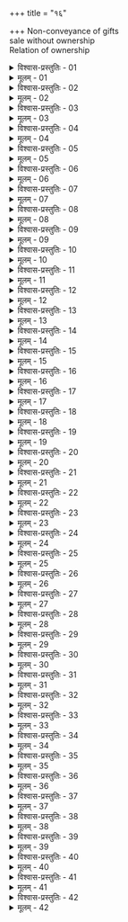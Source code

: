 +++
title = "१६"

+++
Non-conveyance of gifts  
  sale without ownership  
  Relation of ownership  

<details><summary>विश्वास-प्रस्तुतिः - 01</summary>

01 दत्तस्याप्रदानं ऋणादानेन व्याख्यातम्
</details>

<details><summary>मूलम् - 01</summary>

01 दत्तस्याप्रदानं ऋणादानेन व्याख्यातम्
</details>

<details><summary>विश्वास-प्रस्तुतिः - 02</summary>

02 दत्तं अव्यवहार्यं एकत्रानुशये वर्तेत
</details>

<details><summary>मूलम् - 02</summary>

02 दत्तं अव्यवहार्यं एकत्रानुशये वर्तेत
</details>

<details><summary>विश्वास-प्रस्तुतिः - 03</summary>

03 सर्वस्वं पुत्रदारं आत्मानं वा प्रदायानुशयिनः प्रयच्छेत्
</details>

<details><summary>मूलम् - 03</summary>

03 सर्वस्वं पुत्रदारं आत्मानं वा प्रदायानुशयिनः प्रयच्छेत्
</details>

<details><summary>विश्वास-प्रस्तुतिः - 04</summary>

04 धर्मदानं असाधुषु कर्मसु चाउपघातिकेषु वा, अर्थदानं अनुपकारिष्वपकारिषु वा, कामदानं अनर्हेषु च
</details>

<details><summary>मूलम् - 04</summary>

04 धर्मदानं असाधुषु कर्मसु चाउपघातिकेषु वा, अर्थदानं अनुपकारिष्वपकारिषु वा, कामदानं अनर्हेषु च
</details>

<details><summary>विश्वास-प्रस्तुतिः - 05</summary>

05 यथा च दाता प्रतिग्रहीता च न उपहतौ स्यातां तथाऽनुशयं कुशलाः कल्पयेयुः
</details>

<details><summary>मूलम् - 05</summary>

05 यथा च दाता प्रतिग्रहीता च न उपहतौ स्यातां तथाऽनुशयं कुशलाः कल्पयेयुः
</details>

<details><summary>विश्वास-प्रस्तुतिः - 06</summary>

06 दण्डभयाद् आक्रोशभयाद् अनर्थभयाद् वा भयदानं प्रतिगृह्णतः स्तेयदण्डः, प्रयच्छतश्च
</details>

<details><summary>मूलम् - 06</summary>

06 दण्डभयाद् आक्रोशभयाद् अनर्थभयाद् वा भयदानं प्रतिगृह्णतः स्तेयदण्डः, प्रयच्छतश्च
</details>

<details><summary>विश्वास-प्रस्तुतिः - 07</summary>

07 रोषदानं परहिंसायां, राज्ञां उपरि दर्पदानं च
</details>

<details><summary>मूलम् - 07</summary>

07 रोषदानं परहिंसायां, राज्ञां उपरि दर्पदानं च
</details>

<details><summary>विश्वास-प्रस्तुतिः - 08</summary>

08 तत्र उत्तमो दण्डः
</details>

<details><summary>मूलम् - 08</summary>

08 तत्र उत्तमो दण्डः
</details>

<details><summary>विश्वास-प्रस्तुतिः - 09</summary>

09 प्रातिभाव्यं दण्डशुल्कशेषं आक्षिकं सौरिकं च नाकामः पुत्रो दायादो वा रिक्थहरो दद्यात् इति दत्तस्यानपाकर्म ।
</details>

<details><summary>मूलम् - 09</summary>

09 प्रातिभाव्यं दण्डशुल्कशेषं आक्षिकं सौरिकं च नाकामः पुत्रो दायादो वा रिक्थहरो दद्यात् इति दत्तस्यानपाकर्म ।
</details>

<details><summary>विश्वास-प्रस्तुतिः - 10</summary>

10 अस्वामिविक्रयः तु - नष्टापहृतं आसाद्य स्वामी धर्मस्थेन ग्राहयेत्
</details>

<details><summary>मूलम् - 10</summary>

10 अस्वामिविक्रयः तु - नष्टापहृतं आसाद्य स्वामी धर्मस्थेन ग्राहयेत्
</details>

<details><summary>विश्वास-प्रस्तुतिः - 11</summary>

11 देशकालातिपत्तौ वा स्वयं गृहीत्वा उपहरेत्
</details>

<details><summary>मूलम् - 11</summary>

11 देशकालातिपत्तौ वा स्वयं गृहीत्वा उपहरेत्
</details>

<details><summary>विश्वास-प्रस्तुतिः - 12</summary>

12 धर्मस्थश्च स्वामिनं अनुयुञ्जीत कुतः ते लब्धम् इति
</details>

<details><summary>मूलम् - 12</summary>

12 धर्मस्थश्च स्वामिनं अनुयुञ्जीत कुतः ते लब्धम् इति
</details>

<details><summary>विश्वास-प्रस्तुतिः - 13</summary>

13 स चेद् आचारक्रमं दर्शयेत, न विक्रेतारं, तस्य द्रव्यस्यातिसर्गेण मुच्येत
</details>

<details><summary>मूलम् - 13</summary>

13 स चेद् आचारक्रमं दर्शयेत, न विक्रेतारं, तस्य द्रव्यस्यातिसर्गेण मुच्येत
</details>

<details><summary>विश्वास-प्रस्तुतिः - 14</summary>

14 विक्रेता चेद् दृश्येत, मूल्यं स्तेयदण्डं च दद्यात्
</details>

<details><summary>मूलम् - 14</summary>

14 विक्रेता चेद् दृश्येत, मूल्यं स्तेयदण्डं च दद्यात्
</details>

<details><summary>विश्वास-प्रस्तुतिः - 15</summary>

15 स चेद् अपसारं अधिगच्छेद् अपसरेद् आऽपसारक्षयात्
</details>

<details><summary>मूलम् - 15</summary>

15 स चेद् अपसारं अधिगच्छेद् अपसरेद् आऽपसारक्षयात्
</details>

<details><summary>विश्वास-प्रस्तुतिः - 16</summary>

16 क्षये मूल्यं स्तेयदण्डं च दद्यात्
</details>

<details><summary>मूलम् - 16</summary>

16 क्षये मूल्यं स्तेयदण्डं च दद्यात्
</details>

<details><summary>विश्वास-प्रस्तुतिः - 17</summary>

17 नाष्टिकश्च स्वकरणं कृत्वा नष्टप्रत्याहृतं लभेत
</details>

<details><summary>मूलम् - 17</summary>

17 नाष्टिकश्च स्वकरणं कृत्वा नष्टप्रत्याहृतं लभेत
</details>

<details><summary>विश्वास-प्रस्तुतिः - 18</summary>

18 स्वकरणाभावे पञ्चबन्धो दण्डः
</details>

<details><summary>मूलम् - 18</summary>

18 स्वकरणाभावे पञ्चबन्धो दण्डः
</details>

<details><summary>विश्वास-प्रस्तुतिः - 19</summary>

19 तच्च द्रव्यं राजधर्म्यं स्यात्
</details>

<details><summary>मूलम् - 19</summary>

19 तच्च द्रव्यं राजधर्म्यं स्यात्
</details>

<details><summary>विश्वास-प्रस्तुतिः - 20</summary>

20 नष्टापहृतं अनिवेद्य उत्कर्षतः स्वामिनः पूर्वः साहसदण्डः
</details>

<details><summary>मूलम् - 20</summary>

20 नष्टापहृतं अनिवेद्य उत्कर्षतः स्वामिनः पूर्वः साहसदण्डः
</details>

<details><summary>विश्वास-प्रस्तुतिः - 21</summary>

21 शुल्कस्थाने नष्टापहृत उत्पन्नं तिष्ठेत्
</details>

<details><summary>मूलम् - 21</summary>

21 शुल्कस्थाने नष्टापहृत उत्पन्नं तिष्ठेत्
</details>

<details><summary>विश्वास-प्रस्तुतिः - 22</summary>

22 त्रिपक्षाद् ऊर्ध्वं अनभिसारं राजा हरेत्, स्वामी वा स्वकरणेन
</details>

<details><summary>मूलम् - 22</summary>

22 त्रिपक्षाद् ऊर्ध्वं अनभिसारं राजा हरेत्, स्वामी वा स्वकरणेन
</details>

<details><summary>विश्वास-प्रस्तुतिः - 23</summary>

23 पञ्चपणिकं द्विपदरूपस्य निष्क्रयं दद्यात्, चतुष्पणिकं एकखुरस्य, द्विपणिकं गोमहिषस्य, पादिकं क्षुद्रपशूनाम्
</details>

<details><summary>मूलम् - 23</summary>

23 पञ्चपणिकं द्विपदरूपस्य निष्क्रयं दद्यात्, चतुष्पणिकं एकखुरस्य, द्विपणिकं गोमहिषस्य, पादिकं क्षुद्रपशूनाम्
</details>

<details><summary>विश्वास-प्रस्तुतिः - 24</summary>

24 रत्नसारफल्गुकुप्यानां पञ्चकं शतं दद्यात्
</details>

<details><summary>मूलम् - 24</summary>

24 रत्नसारफल्गुकुप्यानां पञ्चकं शतं दद्यात्
</details>

<details><summary>विश्वास-प्रस्तुतिः - 25</summary>

25 परचक्राटवीहृतं तु प्रत्यानीय राजा यथास्वं प्रयच्छेत्
</details>

<details><summary>मूलम् - 25</summary>

25 परचक्राटवीहृतं तु प्रत्यानीय राजा यथास्वं प्रयच्छेत्
</details>

<details><summary>विश्वास-प्रस्तुतिः - 26</summary>

26 चोरहृतं अविद्यमानं स्वद्रव्येभ्यः प्रयच्छेत्, प्रत्यानेतुं अशक्तो वा
</details>

<details><summary>मूलम् - 26</summary>

26 चोरहृतं अविद्यमानं स्वद्रव्येभ्यः प्रयच्छेत्, प्रत्यानेतुं अशक्तो वा
</details>

<details><summary>विश्वास-प्रस्तुतिः - 27</summary>

27 स्वयङ्ग्राहेणाहृतं प्रत्यानीय तन्निष्क्रयं वा प्रयच्छेत्
</details>

<details><summary>मूलम् - 27</summary>

27 स्वयङ्ग्राहेणाहृतं प्रत्यानीय तन्निष्क्रयं वा प्रयच्छेत्
</details>

<details><summary>विश्वास-प्रस्तुतिः - 28</summary>

28 परविषयाद् वा विक्रमेणानीतं यथाप्रदिष्टं राज्ञा भुञ्जीत, अन्यत्रार्यप्राणेभ्यो देवब्राह्मणतपस्विद्रव्येभ्यश्च इत्यस्वामिविक्रयः ।
</details>

<details><summary>मूलम् - 28</summary>

28 परविषयाद् वा विक्रमेणानीतं यथाप्रदिष्टं राज्ञा भुञ्जीत, अन्यत्रार्यप्राणेभ्यो देवब्राह्मणतपस्विद्रव्येभ्यश्च इत्यस्वामिविक्रयः ।
</details>

<details><summary>विश्वास-प्रस्तुतिः - 29</summary>

29 स्वस्वामिसम्बन्धः तु - भोगानुवृत्तिरुच्छिन्नदेशानां यथास्वं द्रव्याणाम्
</details>

<details><summary>मूलम् - 29</summary>

29 स्वस्वामिसम्बन्धः तु - भोगानुवृत्तिरुच्छिन्नदेशानां यथास्वं द्रव्याणाम्
</details>

<details><summary>विश्वास-प्रस्तुतिः - 30</summary>

30 यत् स्वं द्रव्यं अन्यैर्भुज्यमानं दश वर्षाण्युपेक्षेत, हीयेतास्य, अन्यत्र बालवृद्धव्याधितव्यसनिप्रोषितदेशत्यागराज्यविभ्रमेभ्यः
</details>

<details><summary>मूलम् - 30</summary>

30 यत् स्वं द्रव्यं अन्यैर्भुज्यमानं दश वर्षाण्युपेक्षेत, हीयेतास्य, अन्यत्र बालवृद्धव्याधितव्यसनिप्रोषितदेशत्यागराज्यविभ्रमेभ्यः
</details>

<details><summary>विश्वास-प्रस्तुतिः - 31</summary>

31 विंशतिवर्ष उपेक्षितं अनवसितं वास्तु नानुयुञ्जीत
</details>

<details><summary>मूलम् - 31</summary>

31 विंशतिवर्ष उपेक्षितं अनवसितं वास्तु नानुयुञ्जीत
</details>

<details><summary>विश्वास-प्रस्तुतिः - 32</summary>

32 ज्ञातयः श्रोत्रियाः पाषण्डा वा राज्ञां असन्निधौ परवास्तुषु विवसन्तो न भोगेन हरेयुः, उपनिधिं आधिं निधिं निक्षेपं स्त्रियं सीमानं राजश्रोत्रियद्रव्याणि च
</details>

<details><summary>मूलम् - 32</summary>

32 ज्ञातयः श्रोत्रियाः पाषण्डा वा राज्ञां असन्निधौ परवास्तुषु विवसन्तो न भोगेन हरेयुः, उपनिधिं आधिं निधिं निक्षेपं स्त्रियं सीमानं राजश्रोत्रियद्रव्याणि च
</details>

<details><summary>विश्वास-प्रस्तुतिः - 33</summary>

33 आश्रमिणः पाषण्डा वा महत्यवकाशे परस्परं अबाधमाना वसेयुः
</details>

<details><summary>मूलम् - 33</summary>

33 आश्रमिणः पाषण्डा वा महत्यवकाशे परस्परं अबाधमाना वसेयुः
</details>

<details><summary>विश्वास-प्रस्तुतिः - 34</summary>

34 अल्पां बाधां सहेरन्
</details>

<details><summary>मूलम् - 34</summary>

34 अल्पां बाधां सहेरन्
</details>

<details><summary>विश्वास-प्रस्तुतिः - 35</summary>

35 पूर्वागतो वा वासपर्यायं दद्यात्
</details>

<details><summary>मूलम् - 35</summary>

35 पूर्वागतो वा वासपर्यायं दद्यात्
</details>

<details><summary>विश्वास-प्रस्तुतिः - 36</summary>

36 अप्रदाता निरस्येत
</details>

<details><summary>मूलम् - 36</summary>

36 अप्रदाता निरस्येत
</details>

<details><summary>विश्वास-प्रस्तुतिः - 37</summary>

37 वानप्रस्थयतिब्रह्मचारिणां आचार्यशिष्यधर्मभ्रातृसमानतीर्थ्या रिक्थभाजः क्रमेण
</details>

<details><summary>मूलम् - 37</summary>

37 वानप्रस्थयतिब्रह्मचारिणां आचार्यशिष्यधर्मभ्रातृसमानतीर्थ्या रिक्थभाजः क्रमेण
</details>

<details><summary>विश्वास-प्रस्तुतिः - 38</summary>

38 विवादपदेषु च एषां यावन्तः पणा दण्डाः तावती रात्रीः क्षपणाभिषेकाग्निकार्यमहाकच्छवर्धनानि राज्ञश्चरेयुः
</details>

<details><summary>मूलम् - 38</summary>

38 विवादपदेषु च एषां यावन्तः पणा दण्डाः तावती रात्रीः क्षपणाभिषेकाग्निकार्यमहाकच्छवर्धनानि राज्ञश्चरेयुः
</details>

<details><summary>विश्वास-प्रस्तुतिः - 39</summary>

39 अहिरण्यसुवर्णाः पाषढाः साधवः
</details>

<details><summary>मूलम् - 39</summary>

39 अहिरण्यसुवर्णाः पाषढाः साधवः
</details>

<details><summary>विश्वास-प्रस्तुतिः - 40</summary>

40 ते यथास्वं उपवासव्रतैराराधयेयुः, अन्यत्र पारुष्यस्तेयसाहससङ्ग्रहणेभ्यः
</details>

<details><summary>मूलम् - 40</summary>

40 ते यथास्वं उपवासव्रतैराराधयेयुः, अन्यत्र पारुष्यस्तेयसाहससङ्ग्रहणेभ्यः
</details>

<details><summary>विश्वास-प्रस्तुतिः - 41</summary>

41 तेषु यथा उक्ता दण्डाः कार्याः
</details>

<details><summary>मूलम् - 41</summary>

41 तेषु यथा उक्ता दण्डाः कार्याः
</details>

<details><summary>विश्वास-प्रस्तुतिः - 42</summary>

42ab प्रव्रज्यासु वृथाऽऽचारान् राजा दण्डेन वारयेत् ।  
42chd धर्मो ह्यधर्म उपहतः शास्तारं हन्त्युपेक्षितः  (इति)
</details>

<details><summary>मूलम् - 42</summary>

42ab प्रव्रज्यासु वृथाऽऽचारान् राजा दण्डेन वारयेत् ।  
42chd धर्मो ह्यधर्म उपहतः शास्तारं हन्त्युपेक्षितः  (इति)
</details>

